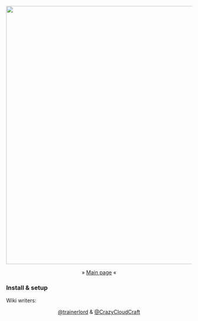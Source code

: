 <p align="center">
    <img src="https://github.com/CrazyCloudCraft/worldsystem-depecated/raw/master/.github/Worldsystemlogo_V24X.png" width="700">
<p align="center">
  <a>» </a>
  <a href="https://github.com/trainerlord/WorldSystem/wiki">Main page</a>
  <a> «</a>
</p>
<h3 align="side">
Install & setup
</h3>


Wiki writers:  
<p align="center">
  <a href="https://github.com/trainerlord/">@trainerlord</a>
  <a> & </a>
  <a href="https://github.com/CrazyCloudCraft/">@CrazyCloudCraft</a>
</p>

  


<!--
Code formattings:

Little Text in the center:

<p align="center">
  <a>The text</a>
</p>

Titles in different size (center)

<h3 align="center">
Hi, i'm a Title
</h3>

Pictures with link

<p align="center">
    <a href="https://my.link/">
    <img src="https://pic.ture/pic.png" />
</a>

Pictures without link

<p align="center">
    <img src="https://pic.ture/pic.png" />
</p>

Pictures with width

<p align="center">
    <img src="https://pic.ture/pic.png" width="150">
</p>
-->